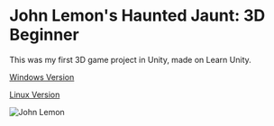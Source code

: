 # John Lemon's Haunted Jaunt: 3D Beginner

This was my first 3D game project in Unity, made on Learn Unity.

<a id="raw-url" href="https://drive.google.com/file/d/144NzUvX0gyMzjKOHMB9SPf0JG6kAmx8e/view?usp=sharing">Windows Version</a>

<a id="raw-url" href="https://drive.google.com/file/d/18162IE5pz4abwX6ljb8hSyIoXDfMjFf6/view?usp=sharing">Linux Version</a>

![John Lemon](https://connect-prd-cdn.unity.com/20190411/learn/images/2c2068e0-dc6c-4661-bff7-21f9059d3775_3DBeginner_AssetStore_SocialMedia.png)
